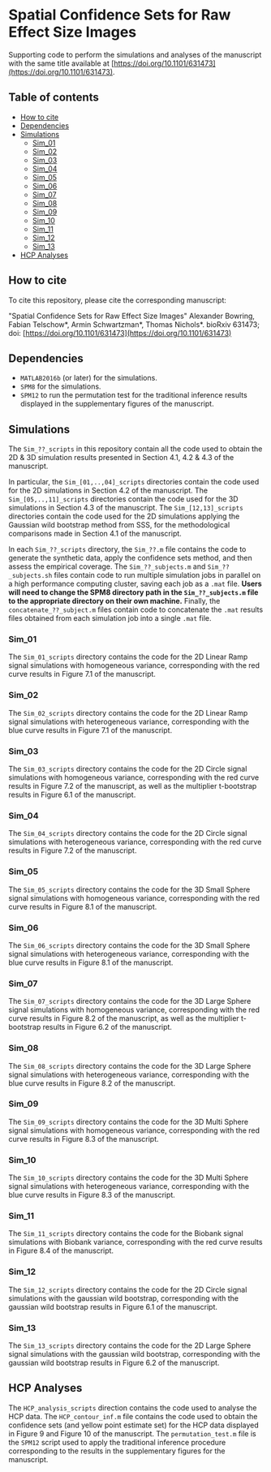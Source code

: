 # Spatial Confidence Sets for Raw Effect Size Images
Supporting code to perform the simulations and analyses of the manuscript with the same title available at [https://doi.org/10.1101/631473](https://doi.org/10.1101/631473).

## Table of contents
   * [How to cite](#how-to-cite)
   * [Dependencies](#dependencies)
   * [Simulations](#simulations)
      * [Sim_01](#sim_01)
      * [Sim_02](#sim_02)
      * [Sim_03](#sim_03)
      * [Sim_04](#sim_04)
      * [Sim_05](#sim_05)
      * [Sim_06](#sim_06)
      * [Sim_07](#sim_07)
      * [Sim_08](#sim_08)
      * [Sim_09](#sim_09)
      * [Sim_10](#sim_10)
      * [Sim_11](#sim_11)
      * [Sim_12](#sim_12)
      * [Sim_13](#sim_13)
   * [HCP Analyses](#hcp-analyses)

## How to cite

To cite this repository, please cite the corresponding manuscript: 

"Spatial Confidence Sets for Raw Effect Size Images" Alexander Bowring, Fabian Telschow\*, Armin Schwartzman\*, Thomas Nichols\*. bioRxiv 631473; doi: [https://doi.org/10.1101/631473](https://doi.org/10.1101/631473) 

## Dependencies
* `MATLAB2016b` (or later) for the simulations.
* `SPM8` for the simulations.
* `SPM12` to run the permutation test for the traditional inference results displayed in the supplementary figures of the manuscript.

## Simulations
The `Sim_??_scripts` in this repository contain all the code used to obtain the 2D & 3D simulation results presented in Section 4.1, 4.2 & 4.3 of the manuscript. 

In particular, the `Sim_[01,..,04]_scripts` directories contain the code used for the 2D simulations in Section 4.2 of the manuscript. The `Sim_[05,..,11]_scripts` directories contain the code used for the 3D simulations in Section 4.3 of the manuscript. The `Sim_[12,13]_scripts` directories contain the code used for the 2D simulations applying the Gaussian wild bootstrap method from SSS, for the methodological comparisons made in Section 4.1 of the manuscript.

In each `Sim_??_scripts` directory, the `Sim_??.m` file contains the code to generate the synthetic data, apply the confidence sets method, and then assess the empirical coverage. The `Sim_??_subjects.m` and `Sim_??_subjects.sh` files contain code to run multiple simulation jobs in parallel on a high performance computing cluster, saving each job as a `.mat` file. **Users will need to change the SPM8 directory path in the `Sim_??_subjects.m` file to the appropriate directory on their own machine.** Finally, the `concatenate_??_subject.m` files contain code to concatenate the `.mat` results files obtained from each simulation job into a single `.mat` file.

### Sim_01
The `Sim_01_scripts` directory contains the code for the 2D Linear Ramp signal simulations with homogeneous variance, corresponding with the red curve results in Figure 7.1 of the manuscript.

### Sim_02
The `Sim_02_scripts` directory contains the code for the 2D Linear Ramp signal simulations with heterogeneous variance, corresponding with the blue curve results in Figure 7.1 of the manuscript.

### Sim_03
The `Sim_03_scripts` directory contains the code for the 2D Circle signal simulations with homogeneous variance, corresponding with the red curve results in Figure 7.2 of the manuscript, as well as the multiplier t-bootstrap results in Figure 6.1 of the manuscript.

### Sim_04
The `Sim_04_scripts` directory contains the code for the 2D Circle signal simulations with heterogeneous variance, corresponding with the red curve results in Figure 7.2 of the manuscript.

### Sim_05
The `Sim_05_scripts` directory contains the code for the 3D Small Sphere signal simulations with homogeneous variance, corresponding with the red curve results in Figure 8.1 of the manuscript.

### Sim_06
The `Sim_06_scripts` directory contains the code for the 3D Small Sphere signal simulations with heterogeneous variance, corresponding with the blue curve results in Figure 8.1 of the manuscript.

### Sim_07
The `Sim_07_scripts` directory contains the code for the 3D Large Sphere signal simulations with homogeneous variance, corresponding with the red curve results in Figure 8.2 of the manuscript, as well as the multiplier t-bootstrap results in Figure 6.2 of the manuscript.

### Sim_08
The `Sim_08_scripts` directory contains the code for the 3D Large Sphere signal simulations with heterogeneous variance, corresponding with the blue curve results in Figure 8.2 of the manuscript.

### Sim_09
The `Sim_09_scripts` directory contains the code for the 3D Multi Sphere signal simulations with homogeneous variance, corresponding with the red curve results in Figure 8.3 of the manuscript.

### Sim_10
The `Sim_10_scripts` directory contains the code for the 3D Multi Sphere signal simulations with heterogeneous variance, corresponding with the blue curve results in Figure 8.3 of the manuscript.

### Sim_11
The `Sim_11_scripts` directory contains the code for the Biobank signal simulations with Biobank variance, corresponding with the red curve results in Figure 8.4 of the manuscript.

### Sim_12
The `Sim_12_scripts` directory contains the code for the 2D Circle signal simulations with the gaussian wild bootstrap, corresponding with the gaussian wild bootstrap results in Figure 6.1 of the manuscript.

### Sim_13
The `Sim_13_scripts` directory contains the code for the 2D Large Sphere signal simulations with the gaussian wild bootstrap, corresponding with the gaussian wild bootstrap results in Figure 6.2 of the manuscript.

## HCP Analyses
The `HCP_analysis_scripts` direction contains the code used to analyse the HCP data. The `HCP_contour_inf.m` file contains the code used to obtain the confidence sets (and yellow point estimate set) for the HCP data displayed in Figure 9 and Figure 10 of the manuscript. The `permutation_test.m` file is the `SPM12` script used to apply the traditional inference procedure corresponding to the results in the supplementary figures for the manuscript. 